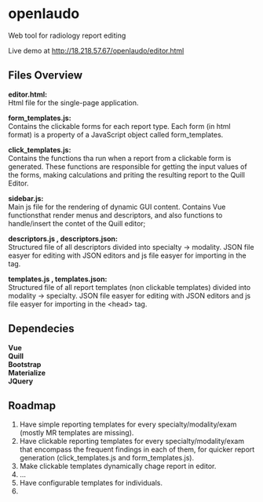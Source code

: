 # openlaudo
Web tool for radiology report editing


Live demo at http://18.218.57.67/openlaudo/editor.html

## Files Overview

**editor.html:**<br>
Html file for the single-page application.

**form_templates.js:** <br>
Contains the clickable forms for each report type. Each form (in html format) is a property of a JavaScript object called form_templates.

**click_templates.js:**<br>
Contains the functions tha run when a report from a clickable form is generated. These functions are responsible for getting the input values of the forms, making calculations and priting the resulting report to the Quill Editor.

**sidebar.js:**<br>
Main js file for the rendering of dynamic GUI content. Contains Vue functionsthat render menus and descriptors, and also functions to handle/insert the contet of the Quill editor;

**descriptors.js , descriptors.json:**<br>
Structured file of all descriptors divided into specialty -> modality. JSON file easyer for editing with JSON editors and js file easyer for importing in the <head> tag.

**templates.js , templates.json:**<br>
Structured file of all report templates (non clickable templates) divided into modality -> specialty. JSON file easyer for editing with JSON editors and js file easyer for importing in the \<head> tag.

## Dependecies

**Vue**<br>
**Quill**<br>
**Bootstrap**<br>
**Materialize**<br>
**JQuery**

## Roadmap

1. Have simple reporting templates for every specialty/modality/exam (mostly MR templates are missing).
2. Have clickable reporting templates for every specialty/modality/exam that encompass the frequent findings in each of them, for quicker report generation (click_templates.js and form_templates.js).
3. Make clickable templates dynamically chage report in editor.
4. ...
5. Have configurable templates for individuals.
6. 